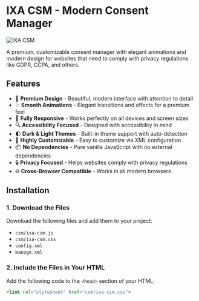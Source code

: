 # IXA CSM - Modern Consent Manager

![IXA CSM](https://host.ixavence.org/host/images/logo.png)

A premium, customizable consent manager with elegant animations and modern design for websites that need to comply with privacy regulations like GDPR, CCPA, and others.

## Features

- 🎨 **Premium Design** - Beautiful, modern interface with attention to detail
- ✨ **Smooth Animations** - Elegant transitions and effects for a premium feel
- 📱 **Fully Responsive** - Works perfectly on all devices and screen sizes
- 🔍 **Accessibility Focused** - Designed with accessibility in mind
- 🌓 **Dark & Light Themes** - Built-in theme support with auto-detection
- 🔧 **Highly Customizable** - Easy to customize via XML configuration
- 📦 **No Dependencies** - Pure vanilla JavaScript with no external dependencies
- 🔒 **Privacy Focused** - Helps websites comply with privacy regulations
- 🌐 **Cross-Browser Compatible** - Works in all modern browsers

## Installation

### 1. Download the Files

Download the following files and add them to your project:

- `csm/ixa-csm.js`
- `csm/ixa-csm.css`
- `config.xml`
- `manage.xml`

### 2. Include the Files in Your HTML

Add the following code to the `<head>` section of your HTML:

```html
<link rel="stylesheet" href="csm/ixa-csm.css">
